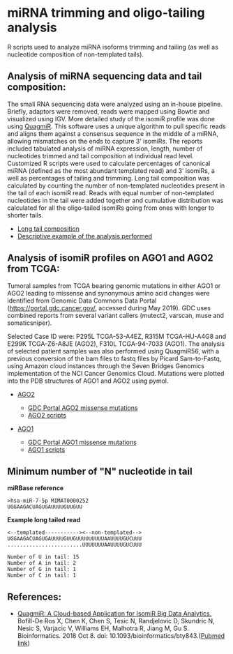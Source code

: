 # miRNA trimming and oligo-tailing analysis
R scripts used to analyze miRNA isoforms trimming and tailing (as well as nucleotide composition of non-templated tails).

## **Analysis of miRNA sequencing data and tail composition:**

The small RNA sequencing data were analyzed using an in-house pipeline. Briefly, adaptors were removed, reads were mapped using Bowtie and visualized using IGV. More detailed study of the isomiR profile was done using [QuagmiR](https://github.com/Gu-Lab-RBL-NCI/oligo-tail-miRNA#references). This software uses a unique algorithm to pull specific reads and aligns them against a consensus sequence in the middle of a miRNA, allowing mismatches on the ends to capture 3’ isomiRs. The reports included tabulated analysis of miRNA expression, length, number of nucleotides trimmed and tail composition at individual read level. Customized R scripts were used to calculate percentages of canonical miRNA (defined as the most abundant templated read) and 3’ isomiRs, a well as percentages of tailing and trimming. Long tail composition was calculated by counting the number of non-templated nucleotides present in the tail of each isomiR read. Reads with equal number of non-templated nucleotides in the tail were added together and cumulative distribution was calculated for all the oligo-tailed isomiRs going from ones with longer to shorter tails.

  * [Long tail composition](https://github.com/Gu-Lab-RBL-NCI/oligo-tail-miRNA/tree/master/Long%20Tail%20Composition)
  * [Descriptive example of the analysis performed](https://github.com/Gu-Lab-RBL-NCI/oligo-tail-miRNA#minimum-number-of-n-nucleotide-in-tail)

## **Analysis of isomiR profiles on AGO1 and AGO2 from TCGA:**

Tumoral samples from TCGA bearing genomic mutations in either AGO1 or AGO2 leading to missense and synonymous amino acid changes were identified from Genomic Data Commons Data Portal (https://portal.gdc.cancer.gov/, accessed during May 2019). GDC uses combined reports from several variant callers (mutect2, varscan, muse and somaticsniper).

Selected Case ID were: P295L TCGA-53-A4EZ, R315M TCGA-HU-A4G8 and E299K TCGA-Z6-A8JE (AGO2), F310L TCGA-94-7033 (AGO1). The analysis of selected patient samples was also performed using QuagmiR56, with a previous conversion of the bam files to fastq files by Picard Sam-to-Fastq, using Amazon cloud instances through the Seven Bridges Genomics implementation of the NCI Cancer Genomics Cloud. Mutations were plotted into the PDB structures of AGO1 and AGO2 using pymol.

  * [AGO2](https://github.com/Gu-Lab-RBL-NCI/oligo-tail-miRNA/tree/master/AGO2%20mutants)
    * [GDC Portal AGO2 missense mutations](https://portal.gdc.cancer.gov/exploration?facetTab=mutations&filters=%7B%22content%22%3A%5B%7B%22op%22%3A%22in%22%2C%22content%22%3A%7B%22field%22%3A%22genes.gene_id%22%2C%22value%22%3A%5B%22ENSG00000123908%22%5D%7D%7D%2C%7B%22op%22%3A%22in%22%2C%22content%22%3A%7B%22field%22%3A%22ssms.consequence.transcript.consequence_type%22%2C%22value%22%3A%5B%22missense_variant%22%5D%7D%7D%5D%2C%22op%22%3A%22and%22%7D&searchTableTab=mutations)
    * [AGO2 scripts](https://github.com/Gu-Lab-RBL-NCI/oligo-tail-miRNA/tree/master/AGO2%20mutants)
    
  * [AGO1](https://github.com/Gu-Lab-RBL-NCI/oligo-tail-miRNA/tree/master/AGO1%20mutants)
    * [GDC Portal AGO1 missense mutations](https://portal.gdc.cancer.gov/exploration?facetTab=mutations&filters=%7B%22op%22%3A%22and%22%2C%22content%22%3A%5B%7B%22op%22%3A%22in%22%2C%22content%22%3A%7B%22field%22%3A%22genes.gene_id%22%2C%22value%22%3A%5B%22ENSG00000092847%22%5D%7D%7D%2C%7B%22op%22%3A%22in%22%2C%22content%22%3A%7B%22field%22%3A%22ssms.consequence.transcript.consequence_type%22%2C%22value%22%3A%5B%22missense_variant%22%5D%7D%7D%5D%7D&searchTableTab=mutations)
    * [AGO1 scripts](https://github.com/Gu-Lab-RBL-NCI/oligo-tail-miRNA/tree/master/AGO1%20mutants)



## **Minimum number of "N" nucleotide in tail**

**miRBase reference**
```
>hsa-miR-7-5p MIMAT0000252
UGGAAGACUAGUGAUUUUGUUGUU
```

**Example long tailed read**
```
<--templated-----------><--non-templated-->
UGGAAGACUAGUGAUUUUGUUGUUUUUUUUUAAUUUUGUCUUU
........................UUUUUUUAAUUUUGUCUUU

Number of U in tail: 15
Number of A in tail: 2
Number of G in tail: 1
Number of C in tail: 1
```

## **References:**
* [QuagmiR: A Cloud-based Application for IsomiR Big Data Analytics.](https://academic.oup.com/bioinformatics/advance-article/doi/10.1093/bioinformatics/bty843/5123434)
Bofill-De Ros X, Chen K, Chen S, Tesic N, Randjelovic D, Skundric N, Nesic S, Varjacic V, Williams EH, Malhotra R, Jiang M, Gu S. Bioinformatics. 2018 Oct 8. doi: 10.1093/bioinformatics/bty843.([Pubmed link](https://www.ncbi.nlm.nih.gov/pubmed/30295744))
